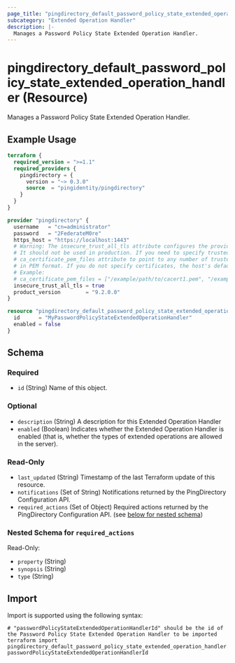 ```yaml
---
page_title: "pingdirectory_default_password_policy_state_extended_operation_handler Resource - terraform-provider-pingdirectory"
subcategory: "Extended Operation Handler"
description: |-
  Manages a Password Policy State Extended Operation Handler.
---
```


# pingdirectory_default_password_policy_state_extended_operation_handler (Resource)

Manages a Password Policy State Extended Operation Handler.

## Example Usage

```terraform
terraform {
  required_version = ">=1.1"
  required_providers {
    pingdirectory = {
      version = "~> 0.3.0"
      source  = "pingidentity/pingdirectory"
    }
  }
}

provider "pingdirectory" {
  username   = "cn=administrator"
  password   = "2FederateM0re"
  https_host = "https://localhost:1443"
  # Warning: The insecure_trust_all_tls attribute configures the provider to trust any certificate presented by the PingDirectory server.
  # It should not be used in production. If you need to specify trusted CA certificates, use the
  # ca_certificate_pem_files attribute to point to any number of trusted CA certificate files
  # in PEM format. If you do not specify certificates, the host's default root CA set will be used.
  # Example:
  # ca_certificate_pem_files = ["/example/path/to/cacert1.pem", "/example/path/to/cacert2.pem"]
  insecure_trust_all_tls = true
  product_version        = "9.2.0.0"
}

resource "pingdirectory_default_password_policy_state_extended_operation_handler" "myPasswordPolicyStateExtendedOperationHandler" {
  id      = "MyPasswordPolicyStateExtendedOperationHandler"
  enabled = false
}
```

<!-- schema generated by tfplugindocs -->
## Schema

### Required

- `id` (String) Name of this object.

### Optional

- `description` (String) A description for this Extended Operation Handler
- `enabled` (Boolean) Indicates whether the Extended Operation Handler is enabled (that is, whether the types of extended operations are allowed in the server).

### Read-Only

- `last_updated` (String) Timestamp of the last Terraform update of this resource.
- `notifications` (Set of String) Notifications returned by the PingDirectory Configuration API.
- `required_actions` (Set of Object) Required actions returned by the PingDirectory Configuration API. (see [below for nested schema](#nestedatt--required_actions))

<a id="nestedatt--required_actions"></a>
### Nested Schema for `required_actions`

Read-Only:

- `property` (String)
- `synopsis` (String)
- `type` (String)

## Import

Import is supported using the following syntax:

```shell
# "passwordPolicyStateExtendedOperationHandlerId" should be the id of the Password Policy State Extended Operation Handler to be imported
terraform import pingdirectory_default_password_policy_state_extended_operation_handler.myPasswordPolicyStateExtendedOperationHandler passwordPolicyStateExtendedOperationHandlerId
```

